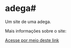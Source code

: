 # adega# 

Um site de uma adega.

Mais informações sobre o site:

<a href="https://github.com/vitorborqge/adega">Acesse por meio deste link
<a>
